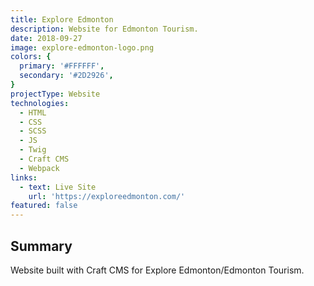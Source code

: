 ```yaml
---
title: Explore Edmonton
description: Website for Edmonton Tourism.
date: 2018-09-27
image: explore-edmonton-logo.png
colors: {
  primary: '#FFFFFF',
  secondary: '#2D2926',
}
projectType: Website
technologies:
  - HTML
  - CSS
  - SCSS
  - JS
  - Twig
  - Craft CMS
  - Webpack
links:
  - text: Live Site
    url: 'https://exploreedmonton.com/'
featured: false
---
```


## Summary
Website built with Craft CMS for Explore Edmonton/Edmonton Tourism.

